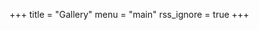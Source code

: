 +++
title = "Gallery"
menu = "main"
rss_ignore = true
+++

<head>
    <meta name="viewport" content="user-scalable=no, width=device-width, initial-scale=1, maximum-scale=1">
    <script type="text/javascript" src="https://cdn.jsdelivr.net/npm/jquery@3.3.1/dist/jquery.min.js"></script>
    <link href="https://cdn.jsdelivr.net/npm/nanogallery2@3/dist/css/nanogallery2.min.css" rel="stylesheet"
        type="text/css">
    <script type="text/javascript"
        src="https://cdn.jsdelivr.net/npm/nanogallery2@3/dist/jquery.nanogallery2.min.js"></script>
</head>

<div id="nanogallery2"
    data-nanogallery2 = '{ 
      "thumbnailWidth":   "auto",
  	  "thumbnailHeight":  400,
      "thumbnailLabel":     { "display": false },
     "galleryMosaic" :   [
          { "c": 1, "r": 1, "w": 2, "h": 2 },
          { "c": 3, "r": 1, "w": 1, "h": 1 },
          { "c": 3, "r": 2, "w": 1, "h": 1 },
          { "c": 1, "r": 3, "w": 1, "h": 1 },
          { "c": 3, "r": 3, "w": 2, "h": 1 }
      ],
      "thumbnailDisplayOutsideScreen": false,
      "thumbnailBorderHorizontal": 0,
      "thumbnailBorderVertical": 0,
      "slideshowDelay": 500,
      "imageTransition": "swipe2"
    }'
  >
      <a href="/images/gallery/2023/42.jpg.webp" data-ngthumb="/images/gallery/thumb/2023/42.jpg.webp"></a>
      <a href="/images/gallery/2023/41.jpg.webp" data-ngthumb="/images/gallery/thumb/2023/41.jpg.webp"></a>
      <a href="/images/gallery/2023/40.jpg.webp" data-ngthumb="/images/gallery/thumb/2023/40.jpg.webp"></a>
      <a href="/images/gallery/2023/39.jpg.webp" data-ngthumb="/images/gallery/thumb/2023/39.jpg.webp"></a>
      <a href="/images/gallery/2023/38.jpg.webp" data-ngthumb="/images/gallery/thumb/2023/38.jpg.webp"></a>
      <a href="/images/gallery/2023/37.jpg.webp" data-ngthumb="/images/gallery/thumb/2023/37.jpg.webp"></a>
      <a href="/images/gallery/2023/36.jpg.webp" data-ngthumb="/images/gallery/thumb/2023/36.jpg.webp"></a>
      <a href="/images/gallery/2023/35.jpg.webp" data-ngthumb="/images/gallery/thumb/2023/35.jpg.webp"></a>
      <a href="/images/gallery/2023/34.jpg.webp" data-ngthumb="/images/gallery/thumb/2023/34.jpg.webp"></a>
      <a href="/images/gallery/2023/33.jpg.webp" data-ngthumb="/images/gallery/thumb/2023/33.jpg.webp"></a>
      <a href="/images/gallery/2023/32.jpg.webp" data-ngthumb="/images/gallery/thumb/2023/32.jpg.webp"></a>
      <a href="/images/gallery/2023/31.jpg.webp" data-ngthumb="/images/gallery/thumb/2023/31.jpg.webp"></a>
      <a href="/images/gallery/2023/30.jpg.webp" data-ngthumb="/images/gallery/thumb/2023/30.jpg.webp"></a>
      <a href="/images/gallery/2023/29.jpg.webp" data-ngthumb="/images/gallery/thumb/2023/29.jpg.webp"></a>
      <a href="/images/gallery/2023/28.jpg.webp" data-ngthumb="/images/gallery/thumb/2023/28.jpg.webp"></a>
      <a href="/images/gallery/2023/27.jpg.webp" data-ngthumb="/images/gallery/thumb/2023/27.jpg.webp"></a>
      <a href="/images/gallery/2023/26.jpg.webp" data-ngthumb="/images/gallery/thumb/2023/26.jpg.webp"></a>
      <a href="/images/gallery/2023/24.jpg.webp" data-ngthumb="/images/gallery/thumb/2023/24.jpg.webp"></a>
      <a href="/images/gallery/2023/25.jpg.webp" data-ngthumb="/images/gallery/thumb/2023/25.jpg.webp"></a>
      <a href="/images/gallery/2023/9.jpg.webp" data-ngthumb="/images/gallery/thumb/2023/9.jpg.webp"></a>
      <a href="/images/gallery/2023/8.jpg.webp" data-ngthumb="/images/gallery/thumb/2023/8.jpg.webp"></a>
      <a href="/images/gallery/2023/7.jpg.webp" data-ngthumb="/images/gallery/thumb/2023/7.jpg.webp"></a>
      <a href="/images/gallery/2023/6.jpg.webp" data-ngthumb="/images/gallery/thumb/2023/6.jpg.webp"></a>
      <a href="/images/gallery/2023/5.jpg.webp" data-ngthumb="/images/gallery/thumb/2023/5.jpg.webp"></a>
      <a href="/images/gallery/2023/4.jpg.webp" data-ngthumb="/images/gallery/thumb/2023/4.jpg.webp"></a>
      <a href="/images/gallery/2023/3.jpg.webp" data-ngthumb="/images/gallery/thumb/2023/3.jpg.webp"></a>
      <a href="/images/gallery/2023/2.jpg.webp" data-ngthumb="/images/gallery/thumb/2023/2.jpg.webp"></a>
      <a href="/images/gallery/2023/1.jpg.webp" data-ngthumb="/images/gallery/thumb/2023/1.jpg.webp"></a>
      <a href="/images/gallery/2023/10.jpg.webp" data-ngthumb="/images/gallery/thumb/2023/10.jpg.webp"></a>
      <a href="/images/gallery/2023/11.jpg.webp" data-ngthumb="/images/gallery/thumb/2023/11.jpg.webp"></a>
      <a href="/images/gallery/2023/12.jpg.webp" data-ngthumb="/images/gallery/thumb/2023/12.jpg.webp"></a>
      <a href="/images/gallery/2023/13.jpg.webp" data-ngthumb="/images/gallery/thumb/2023/13.jpg.webp"></a>
      <a href="/images/gallery/2023/14.jpg.webp" data-ngthumb="/images/gallery/thumb/2023/14.jpg.webp"></a>
      <a href="/images/gallery/2023/15.jpg.webp" data-ngthumb="/images/gallery/thumb/2023/15.jpg.webp"></a>
      <a href="/images/gallery/2023/16.jpg.webp" data-ngthumb="/images/gallery/thumb/2023/16.jpg.webp"></a>
      <a href="/images/gallery/2023/17.jpg.webp" data-ngthumb="/images/gallery/thumb/2023/17.jpg.webp"></a>
      <a href="/images/gallery/2023/18.jpg.webp" data-ngthumb="/images/gallery/thumb/2023/18.jpg.webp"></a>
      <a href="/images/gallery/2023/19.jpg.webp" data-ngthumb="/images/gallery/thumb/2023/19.jpg.webp"></a>
      <a href="/images/gallery/2023/20.jpg.webp" data-ngthumb="/images/gallery/thumb/2023/20.jpg.webp"></a>
      <a href="/images/gallery/2023/21.jpg.webp" data-ngthumb="/images/gallery/thumb/2023/21.jpg.webp"></a>
      <a href="/images/gallery/2023/22.jpg.webp" data-ngthumb="/images/gallery/thumb/2023/22.jpg.webp"></a>
      <a href="/images/gallery/2023/23.jpg.webp" data-ngthumb="/images/gallery/thumb/2023/23.jpg.webp"></a>
      <a href="/images/gallery/2021/1.jpg.webp" data-ngthumb="/images/gallery/thumb/2021/1.jpg.webp"></a>
      <a href="/images/gallery/2021/2.jpg.webp" data-ngthumb="/images/gallery/thumb/2021/2.jpg.webp"></a>
      <a href="/images/gallery/2021/3.jpg.webp" data-ngthumb="/images/gallery/thumb/2021/3.jpg.webp"></a>
      <a href="/images/gallery/2021/4.jpg.webp" data-ngthumb="/images/gallery/thumb/2021/4.jpg.webp"></a>
      <a href="/images/gallery/2021/5.jpg.webp" data-ngthumb="/images/gallery/thumb/2021/5.jpg.webp"></a>
      <a href="/images/gallery/2020/1.jpg.webp" data-ngthumb="/images/gallery/thumb/2020/1.jpg.webp"></a>
      <a href="/images/gallery/2020/2.jpg.webp" data-ngthumb="/images/gallery/thumb/2020/2.jpg.webp"></a>
      <a href="/images/gallery/2020/3.jpg.webp" data-ngthumb="/images/gallery/thumb/2020/3.jpg.webp"></a>
      <a href="/images/gallery/2020/4.jpg.webp" data-ngthumb="/images/gallery/thumb/2020/4.jpg.webp"></a>
      <a href="/images/gallery/2020/5.jpg.webp" data-ngthumb="/images/gallery/thumb/2020/5.jpg.webp"></a>
      <a href="/images/gallery/2020/6.jpg.webp" data-ngthumb="/images/gallery/thumb/2020/6.jpg.webp"></a>
      <a href="/images/gallery/2020/7.jpg.webp" data-ngthumb="/images/gallery/thumb/2020/7.jpg.webp"></a>
      <a href="/images/gallery/2020/8.jpg.webp" data-ngthumb="/images/gallery/thumb/2020/8.jpg.webp"></a>
</div>
